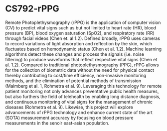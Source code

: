 # CS792-rPPG

Remote Photoplethysmography (rPPG) is the application of computer vision (CV) to predict vital signs such as but not limited to heart rate (HR), blood pressure (BP), blood oxygen saturation (SpO2), and respiratory rate (RR) through facial videos (Chen et. al 1.2). Defined broadly, rPPG uses cameras to record variations of light absorption and reflection by the skin, which fluctuates based on hemodynamic status (Chen et al. 1.2). Machine learning algorithms detect these changes and process the signals (i.e. noise filtering) to produce waveforms that reflect respective vital signs (Chen et al. 1.2). Compared to traditional photoplethysmography (PPG), rPPG allows for the collection of biometric data without the need for physical contact thereby contributing to cost/time efficiency, non-invasive monitoring methods, and the elimination of potential methods of transmission (Malmberg et al. 1, Rohmetra et al. 9). Leveraging this technology for remote patient monitoring not only advances preventative public health measures, but also furthers the field of telehealth by enabling long distance diagnosis, and continuous monitoring of vital signs for the management of chronic diseases (Rohmetra et al. 9). Likewise, this project will explore advancements of rPPG technology and enhance current state of the art (SOTA) measurement accuracy by focusing on blood pressure measurements in the senoir east-asian population.
